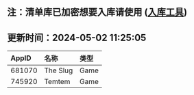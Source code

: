 ## 注：清单库已加密想要入库请使用 ([入库工具](https://github.com/BlankTMing/ManifestAutoUpdate/releases))

## 更新时间：2024-05-02 11:25:05
| AppID | 名称 | 类型  |
| :-------------------- | :----------------------------- | :----------- |
| 681070 | The Slug| Game |
| 745920 | Temtem| Game |
